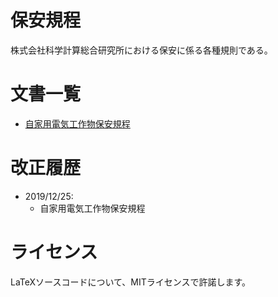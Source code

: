 # 保安規程
株式会社科学計算総合研究所における保安に係る各種規則である。

# 文書一覧
- [自家用電気工作物保安規程](./src/自家用電気工作物保安規程.tex)

# 改正履歴
- 2019/12/25:
  - 自家用電気工作物保安規程

# ライセンス
LaTeXソースコードについて、MITライセンスで許諾します。
